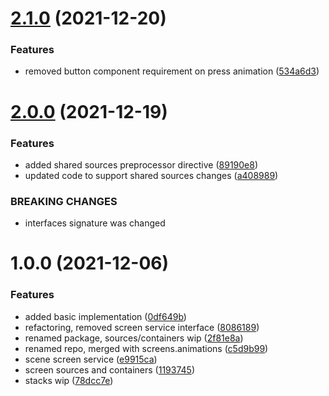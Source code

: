# [2.1.0](https://github.com/dre0dru/Screens/compare/v2.0.0...v2.1.0) (2021-12-20)


### Features

* removed button component requirement on press animation ([534a6d3](https://github.com/dre0dru/Screens/commit/534a6d31bf6151fe73bfdfe4a9a7e27d9f1cdfaa))

# [2.0.0](https://github.com/dre0dru/Screens/compare/v1.0.0...v2.0.0) (2021-12-19)


### Features

* added shared sources preprocessor directive ([89190e8](https://github.com/dre0dru/Screens/commit/89190e88b809fb54f41df9dd63b0212368f1b368))
* updated code to support shared sources changes ([a408989](https://github.com/dre0dru/Screens/commit/a408989fb6b6f3b2b2440724ae28c67ac54173ae))


### BREAKING CHANGES

* interfaces signature was changed

# 1.0.0 (2021-12-06)


### Features

* added basic implementation ([0df649b](https://github.com/dre0dru/Screens/commit/0df649b1a173584c917e4c1c7b6b0064f08fd9f8))
* refactoring, removed screen service interface ([8086189](https://github.com/dre0dru/Screens/commit/808618987276f7bca0e75122f1a6174c20c12320))
* renamed package, sources/containers wip ([2f81e8a](https://github.com/dre0dru/Screens/commit/2f81e8a49ae1b05bb58e0ce028499d543eaa2c8e))
* renamed repo, merged with screens.animations ([c5d9b99](https://github.com/dre0dru/Screens/commit/c5d9b99a5ce7f071a1e3ff6656314fa985f3e042))
* scene screen service ([e9915ca](https://github.com/dre0dru/Screens/commit/e9915ca33015f0f3eea059a437e71638455c8d86))
* screen sources and containers ([1193745](https://github.com/dre0dru/Screens/commit/1193745794767581f565d3673dbb324c6c30b434))
* stacks wip ([78dcc7e](https://github.com/dre0dru/Screens/commit/78dcc7e05d9e8e5aff3e1cae733a083b26e70e79))
